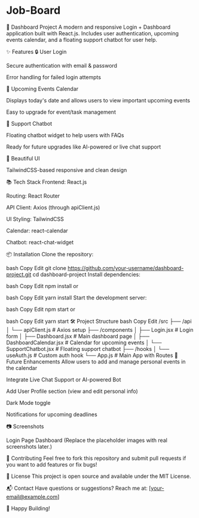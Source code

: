 # Job-Board
🚀 Dashboard Project
A modern and responsive Login + Dashboard application built with React.js.
Includes user authentication, upcoming events calendar, and a floating support chatbot for user help.

✨ Features
🔒 User Login

Secure authentication with email & password

Error handling for failed login attempts

📅 Upcoming Events Calendar

Displays today's date and allows users to view important upcoming events

Easy to upgrade for event/task management

💬 Support Chatbot

Floating chatbot widget to help users with FAQs

Ready for future upgrades like AI-powered or live chat support

🌟 Beautiful UI

TailwindCSS-based responsive and clean design

📚 Tech Stack
Frontend: React.js

Routing: React Router

API Client: Axios (through apiClient.js)

UI Styling: TailwindCSS

Calendar: react-calendar

Chatbot: react-chat-widget

📦 Installation
Clone the repository:

bash
Copy
Edit
git clone https://github.com/your-username/dashboard-project.git
cd dashboard-project
Install dependencies:

bash
Copy
Edit
npm install
or

bash
Copy
Edit
yarn install
Start the development server:

bash
Copy
Edit
npm start
or

bash
Copy
Edit
yarn start
🛠️ Project Structure
bash
Copy
Edit
/src
 ├── /api
 │    └── apiClient.js          # Axios setup
 ├── /components
 │    ├── Login.jsx             # Login form
 │    ├── Dashboard.jsx         # Main dashboard page
 │    ├── DashboardCalendar.jsx # Calendar for upcoming events
 │    └── SupportChatbot.jsx    # Floating support chatbot
 ├── /hooks
 │    └── useAuth.js            # Custom auth hook
 └── App.js                     # Main App with Routes
🧠 Future Enhancements
 Allow users to add and manage personal events in the calendar

 Integrate Live Chat Support or AI-powered Bot

 Add User Profile section (view and edit personal info)

 Dark Mode toggle

 Notifications for upcoming deadlines

📷 Screenshots

Login Page	Dashboard
(Replace the placeholder images with real screenshots later.)

🤝 Contributing
Feel free to fork this repository and submit pull requests if you want to add features or fix bugs!

📄 License
This project is open source and available under the MIT License.

📬 Contact
Have questions or suggestions?
Reach me at: [your-email@example.com]

🏁 Happy Building!
